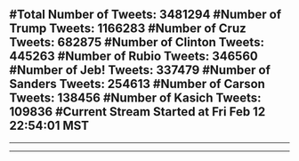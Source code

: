 #Total Number of Tweets: 3481294 
#Number of Trump Tweets: 1166283
#Number of Cruz Tweets: 682875
#Number of Clinton Tweets: 445263
#Number of Rubio Tweets: 346560
#Number of Jeb! Tweets: 337479
#Number of Sanders Tweets: 254613
#Number of Carson Tweets: 138456
#Number of Kasich Tweets: 109836
#Current Stream Started at Fri Feb 12 22:54:01 MST
---
---
---
